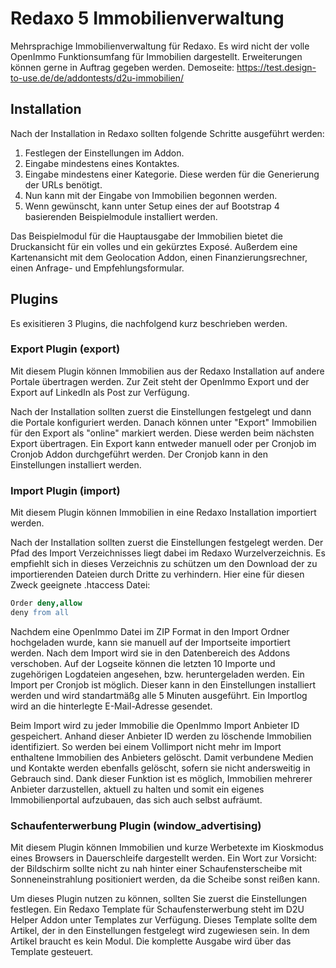 # Redaxo 5 Immobilienverwaltung

Mehrsprachige Immobilienverwaltung für Redaxo. Es wird nicht der volle OpenImmo Funktionsumfang für Immobilien dargestellt. Erweiterungen können gerne in Auftrag gegeben werden. Demoseite: <https://test.design-to-use.de/de/addontests/d2u-immobilien/>

## Installation

Nach der Installation in Redaxo sollten folgende Schritte ausgeführt werden:

1. Festlegen der Einstellungen im Addon.
2. Eingabe mindestens eines Kontaktes.
3. Eingabe mindestens einer Kategorie. Diese werden für die Generierung der URLs benötigt.
4. Nun kann mit der Eingabe von Immobilien begonnen werden.
5. Wenn gewünscht, kann unter Setup eines der auf Bootstrap 4 basierenden Beispielmodule installiert werden.

Das Beispielmodul für die Hauptausgabe der Immobilien bietet die Druckansicht für ein volles und ein gekürztes Exposé. Außerdem eine Kartenansicht mit dem Geolocation Addon, einen Finanzierungsrechner, einen Anfrage- und Empfehlungsformular.

## Plugins

Es exisitieren 3 Plugins, die nachfolgend kurz beschrieben werden.

### Export Plugin (export)

Mit diesem Plugin können Immobilien aus der Redaxo Installation auf andere Portale übertragen werden. Zur Zeit steht der OpenImmo Export und der Export auf LinkedIn als Post zur Verfügung.

Nach der Installation sollten zuerst die Einstellungen festgelegt und dann die Portale konfiguriert werden. Danach können unter "Export" Immobilien für den Export als "online" markiert werden. Diese werden beim nächsten Export übertragen. Ein Export kann entweder manuell oder per Cronjob im Cronjob Addon durchgeführt werden. Der Cronjob kann in den Einstellungen installiert werden.

### Import Plugin (import)

Mit diesem Plugin können Immobilien in eine Redaxo Installation importiert werden.

Nach der Installation sollten zuerst die Einstellungen festgelegt werden. Der Pfad des Import Verzeichnisses liegt dabei im Redaxo Wurzelverzeichnis. Es empfiehlt sich in dieses Verzeichnis zu schützen um den Download der zu importierenden Dateien durch Dritte zu verhindern. Hier eine für diesen Zweck geeignete .htaccess Datei:

```Apache
Order deny,allow
deny from all
```

Nachdem eine OpenImmo Datei im ZIP Format in den Import Ordner hochgeladen wurde, kann sie manuell auf der Importseite importiert werden. Nach dem Import wird sie in den Datenbereich des Addons verschoben. Auf der Logseite können die letzten 10 Importe und zugehörigen Logdateien angesehen, bzw. heruntergeladen werden. Ein Import per Cronjob ist möglich. Dieser kann in den Einstellungen installiert werden und wird standartmäßg alle 5 Minuten ausgeführt. Ein Importlog wird an die hinterlegte E-Mail-Adresse gesendet.

Beim Import wird zu jeder Immobilie die OpenImmo Import Anbieter ID gespeichert. Anhand dieser Anbieter ID werden zu löschende Immobilien identifiziert. So werden bei einem Vollimport nicht mehr im Import enthaltene Immobilien des Anbieters gelöscht. Damit verbundene Medien und Kontakte werden ebenfalls gelöscht, sofern sie nicht andersweitig in Gebrauch sind. Dank dieser Funktion ist es möglich, Immobilien mehrerer Anbieter darzustellen, aktuell zu halten und somit ein eigenes Immobilienportal aufzubauen, das sich auch selbst aufräumt.

### Schaufenterwerbung Plugin (window_advertising)

Mit diesem Plugin können Immobilien und kurze Werbetexte im Kioskmodus eines Browsers in Dauerschleife dargestellt werden. Ein Wort zur Vorsicht: der Bildschirm sollte nicht zu nah hinter einer Schaufensterscheibe mit Sonneneinstrahlung positioniert werden, da die Scheibe sonst reißen kann.

Um dieses Plugin nutzen zu können, sollten Sie zuerst die Einstellungen festlegen. Ein Redaxo Template für Schaufensterwerbung steht im D2U Helper Addon unter Templates zur Verfügung. Dieses Template sollte dem Artikel, der in den Einstellungen festgelegt wird zugewiesen sein. In dem Artikel braucht es kein Modul. Die komplette Ausgabe wird über das Template gesteuert.